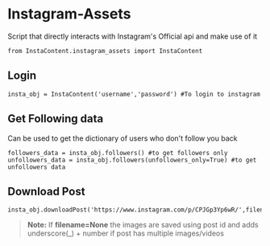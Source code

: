 # Instagram-Assets
Script that directly interacts with Instagram's Official api and make use of it
```
from InstaContent.instagram_assets import InstaContent
```

## Login
```
insta_obj = InstaContent('username','password') #To login to instagram
```

## Get Following data 
Can be used to get the dictionary of users who don't follow you back
```
followers_data = insta_obj.followers() #to get followers only
unfollowers_data = insta_obj.followers(unfollowers_only=True) #to get unfollowers data
```

## Download Post 
```
insta_obj.downloadPost('https://www.instagram.com/p/CPJGp3Yp6wR/',filename=None) 
```
> **Note:** If **filename=None** the images are saved using post id and adds underscore(_) + number if post has multiple images/videos

